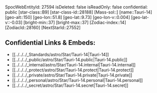 ﻿---
location: [9.73,-51.8,150]
type: Star
tags:
- astro/Star

---
SpocWebEntityId: 27594
isDeleted: false
isReadOnly: false
confidential: public
[star-class::B9]
[star-class-id::28188]
[Mass-sol::]
[name::Tauri-14]
[geo-alt::150]
[geo-lon::51.8]
[geo-lat::9.73]
[geo-lon-v::0.004]
[geo-lat-v::-0.03]
[bright-min::37]
[bright-max::37]
[Zodiac-index::14]
[ZodiacId::28160]
[NextStarId::27552]



## Confidential Links & Embeds: 
- [[../../../_Standards/astro/Star/Tauri-14|Tauri-14]] 
- [[../../../_public/astro/Star/Tauri-14.public|Tauri-14.public]] 
- [[../../../_internal/astro/Star/Tauri-14.internal|Tauri-14.internal]] 
- [[../../../_protect/astro/Star/Tauri-14.protect|Tauri-14.protect]] 
- [[../../../_private/astro/Star/Tauri-14.private|Tauri-14.private]] 
- [[../../../_personal/astro/Star/Tauri-14.personal|Tauri-14.personal]] 
- [[../../../_secret/astro/Star/Tauri-14.secret|Tauri-14.secret]] 
